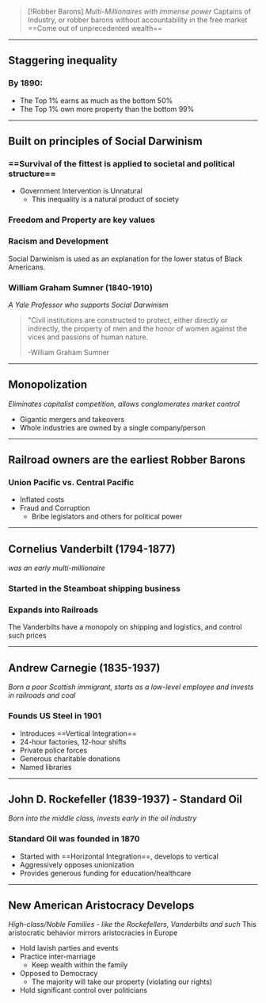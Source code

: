 > [!Robber Barons]
*Multi-Millionaires with immense power*
Captains of Industry, or robber barons without accountability in the free market
==Come out of unprecedented wealth==

---

## Staggering inequality
### By 1890:
- The Top 1% earns as much as the bottom 50%
- The Top 1% own more property than the bottom 99%

---

## Built on principles of Social Darwinism

### ==Survival of the fittest is applied to societal and political structure==

- Government Intervention is Unnatural
	- This inequality is a natural product of society

### Freedom and Property are key values

### Racism and Development
Social Darwinism is used as an explanation for the lower status of Black Americans.

### William Graham Sumner (1840-1910)
*A Yale Professor who supports Social Darwinism*
> "Civil institutions are constructed to protect, either directly or indirectly, the property of men and the honor of women against the vices and passions of human nature.
> 
> \-William Graham Sumner

---

## Monopolization
*Eliminates capitalist competition, allows conglomerates market control*
- Gigantic mergers and takeovers
- Whole industries are owned by a single company/person

---

## Railroad owners are the earliest Robber Barons

### Union Pacific vs. Central Pacific
- Inflated costs
- Fraud and Corruption
	- Bribe legislators and others for political power

---

## Cornelius Vanderbilt (1794-1877)
*was an early multi-millionaire*

### Started in the Steamboat shipping business

### Expands into Railroads
The Vanderbilts have a monopoly on shipping and logistics, and control such prices

---

## Andrew Carnegie (1835-1937)
*Born a poor Scottish immigrant, starts as a low-level employee and invests in railroads and coal*

### Founds US Steel in 1901

- Introduces ==Vertical Integration==
- 24-hour factories, 12-hour shifts
- Private police forces
- Generous charitable donations
- Named libraries

---

## John D. Rockefeller (1839-1937) - Standard Oil

*Born into the middle class, invests early in the oil industry*

### Standard Oil was founded in 1870

- Started with ==Horizontal Integration==, develops to vertical
- Aggressively opposes unionization
- Provides generous funding for education/healthcare

---

## New American Aristocracy Develops
*High-class/Noble Families - like the Rockefellers, Vanderbilts and such*
This aristocratic behavior mirrors aristocracies in Europe

- Hold lavish parties and events
- Practice inter-marriage
	- Keep wealth within the family
- Opposed to Democracy
	- The majority will take our property (violating our rights)
- Hold significant control over politicians